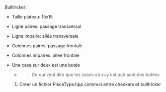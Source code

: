 Bulltricker:
    
- Taille plateau: 15x15
- Ligne paires: passage transversal
- Ligne impaire: allée transversale
- Colonnes paires: passage frontale
- Colonnes impaires: allée frontale
- Une case sur deux est une butée
  - > Ce qui veut dire que les cases où x+y est pair sont des butées


  1) Creer un fichier PieceType.hpp commun entre checkers et bulltricker